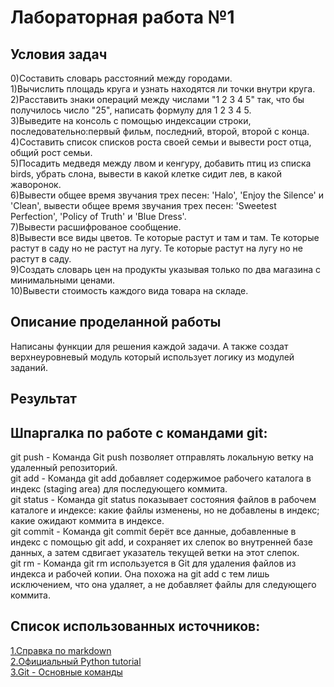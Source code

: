 # Лабораторная работа №1
## Условия задач
0)Составить словарь расстояний между городами.\
1)Вычислить площадь круга и узнать находятся ли точки внутри круга.\
2)Расставить знаки операций между числами "1 2 3 4 5" так, что бы получилось число "25", написать формулу для 1 2 3 4 5.\
3)Выведите на консоль с помощью индексации строки, последовательно:первый фильм, последний, второй, второй с конца.\
4)Составить список списков роста своей семьи и вывести рост отца, общий рост семьи.\
5)Посадить медведя между лвом и кенгуру, добавить птиц из списка birds, убрать слона, вывести в какой клетке сидит лев, в какой жаворонок.\
6)Вывести общее время звучания трех песен: 'Halo', 'Enjoy the Silence' и 'Clean', вывести общее время звучания трех песен: 'Sweetest Perfection', 'Policy of Truth' и 'Blue Dress'.\
7)Вывести расшифрованое сообщение.\
8)Вывести все виды цветов. Те которые растут и там и там. Те которые растут в саду но не растут на лугу. Те которые растут на лугу но не растут в саду.\
9)Создать словарь цен на продукты указывая только по два магазина с минимальными ценами.\
10)Вывести стоимость каждого вида товара на складе.
## Описание проделанной работы
Написаны функции для решения каждой задачи. А также создат верхнеуровневый модуль который использует логику из модулей заданий.
## Результат

Шпаргалка по работе с командами git:
---
git push - Команда Git push позволяет отправлять локальную ветку на удаленный репозиторий.\
git add - Команда git add добавляет содержимое рабочего каталога в индекс (staging area) для последующего коммита.\
git status - Команда git status показывает состояния файлов в рабочем каталоге и индексе: какие файлы изменены, но не добавлены в индекс; какие ожидают коммита в индексе.\
git commit - Команда git commit берёт все данные, добавленные в индекс с помощью git add, и сохраняет их слепок во внутренней базе данных, а затем сдвигает указатель текущей ветки на этот слепок. \
git rm - Команда git rm используется в Git для удаления файлов из индекса и рабочей копии. Она похожа на git add с тем лишь исключением, что она удаляет, а не добавляет файлы для следующего коммита.


Список использованных источников:
---
[1.Справка по markdown](https://doka.guide/tools/markdown)\
[2.Официальный Python tutorial](https://docs.python.org/3/tutorial)\
[3.Git - Основные команды](https://git-scm.com/book/ru/v2)
